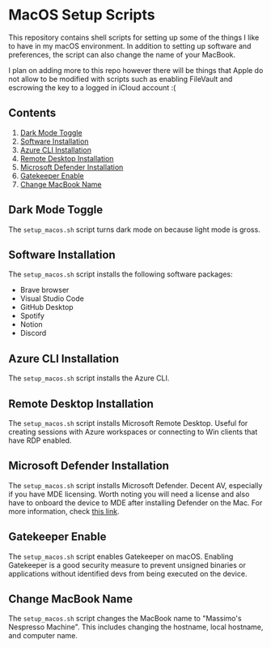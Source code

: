 # MacOS Setup Scripts

This repository contains shell scripts for setting up some of the things I like to have in my macOS environment. In addition to setting up software and preferences, the script can also change the name of your MacBook.

I plan on adding more to this repo however there will be things that Apple do not allow to be modified with scripts such as enabling FileVault and escrowing the key to a logged in iCloud account :(

## Contents

1. [Dark Mode Toggle](#dark-mode-toggle)
2. [Software Installation](#software-installation)
3. [Azure CLI Installation](#azure-cli-installation)
4. [Remote Desktop Installation](#remote-desktop-installation)
5. [Microsoft Defender Installation](#microsoft-defender-installation)
6. [Gatekeeper Enable](#gatekeeper-enable)
7. [Change MacBook Name](#change-macbook-name)

## Dark Mode Toggle

The `setup_macos.sh` script turns dark mode on because light mode is gross.

## Software Installation

The `setup_macos.sh` script installs the following software packages:

- Brave browser
- Visual Studio Code
- GitHub Desktop
- Spotify
- Notion
- Discord

## Azure CLI Installation

The `setup_macos.sh` script installs the Azure CLI.

## Remote Desktop Installation

The `setup_macos.sh` script installs Microsoft Remote Desktop. Useful for creating sessions with Azure workspaces or connecting to Win clients that have RDP enabled.

## Microsoft Defender Installation

The `setup_macos.sh` script installs Microsoft Defender. Decent AV, especially if you have MDE licensing. Worth noting you will need a license and also have to onboard the device to MDE after installing Defender on the Mac. For more information, check [this link](https://learn.microsoft.com/en-us/microsoft-365/security/defender-endpoint/mac-install-manually?view=o365-worldwide).

## Gatekeeper Enable

The `setup_macos.sh` script enables Gatekeeper on macOS. Enabling Gatekeeper is a good security measure to prevent unsigned binaries or applications without identified devs from being executed on the device.

## Change MacBook Name

The `setup_macos.sh` script changes the MacBook name to "Massimo's Nespresso Machine". This includes changing the hostname, local hostname, and computer name.
